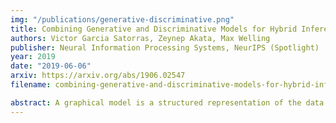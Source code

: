 ```yaml
---
img: "/publications/generative-discriminative.png"
title: Combining Generative and Discriminative Models for Hybrid Inference
authors: Victor Garcia Satorras, Zeynep Akata, Max Welling
publisher: Neural Information Processing Systems, NeurIPS (Spotlight)
year: 2019
date: "2019-06-06"
arxiv: https://arxiv.org/abs/1906.02547
filename: combining-generative-and-discriminative-models-for-hybrid-inference

abstract: A graphical model is a structured representation of the data generating process. The traditional method to reason over random variables is to perform inference in this graphical model. However, in many cases the generating process is only a poor approximation of the much more complex true data generating process, leading to suboptimal estimation. The subtleties of the generative process are however captured in the data itself and we can `learn to infer', that is, learn a direct mapping from observations to explanatory latent variables. In this work we propose a hybrid model that combines graphical inference with a learned inverse model, which we structure as in a graph neural network, while the iterative algorithm as a whole is formulated as a recurrent neural network. By using cross-validation we can automatically balance the amount of work performed by graphical inference versus learned inference. We apply our ideas to the Kalman filter, a Gaussian hidden Markov model for time sequences, and show, among other things, that our model can estimate the trajectory of a noisy chaotic Lorenz Attractor much more accurately than either the learned or graphical inference run in isolation.
---
```


